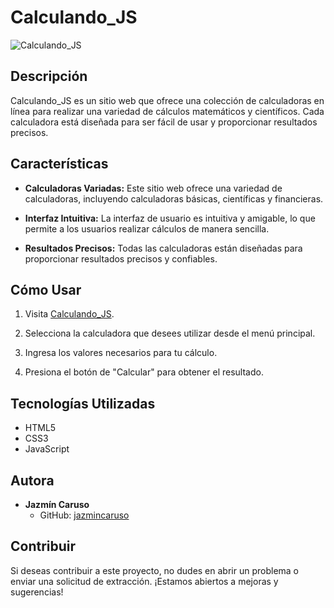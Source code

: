 # Calculando_JS

![Calculando_JS ]((https://jazmincaruso.github.io/Calculando_JS/))

## Descripción
Calculando_JS es un sitio web que ofrece una colección de calculadoras en línea para realizar una variedad de cálculos matemáticos y científicos. Cada calculadora está diseñada para ser fácil de usar y proporcionar resultados precisos.

## Características

- **Calculadoras Variadas:** Este sitio web ofrece una variedad de calculadoras, incluyendo calculadoras básicas, científicas y financieras.

- **Interfaz Intuitiva:** La interfaz de usuario es intuitiva y amigable, lo que permite a los usuarios realizar cálculos de manera sencilla.

- **Resultados Precisos:** Todas las calculadoras están diseñadas para proporcionar resultados precisos y confiables.

## Cómo Usar

1. Visita [Calculando_JS](https://jazmincaruso.github.io/Calculando_JS/).

2. Selecciona la calculadora que desees utilizar desde el menú principal.

3. Ingresa los valores necesarios para tu cálculo.

4. Presiona el botón de "Calcular" para obtener el resultado.

## Tecnologías Utilizadas

- HTML5
- CSS3
- JavaScript

## Autora

- **Jazmín Caruso**
  - GitHub: [jazmincaruso](https://github.com/jazmincaruso)

## Contribuir

Si deseas contribuir a este proyecto, no dudes en abrir un problema o enviar una solicitud de extracción. ¡Estamos abiertos a mejoras y sugerencias!
